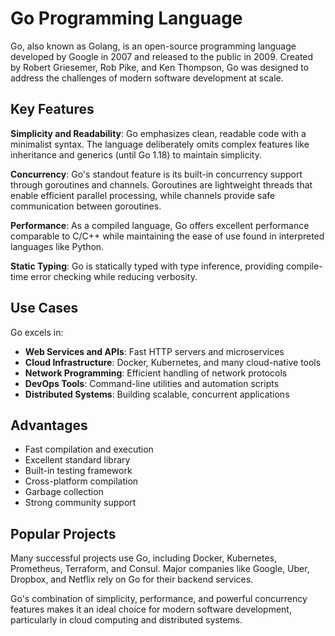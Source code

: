 # Go Programming Language

Go, also known as Golang, is an open-source programming language developed by Google in 2007 and released to the public in 2009. Created by Robert Griesemer, Rob Pike, and Ken Thompson, Go was designed to address the challenges of modern software development at scale.

## Key Features

**Simplicity and Readability**: Go emphasizes clean, readable code with a minimalist syntax. The language deliberately omits complex features like inheritance and generics (until Go 1.18) to maintain simplicity.

**Concurrency**: Go's standout feature is its built-in concurrency support through goroutines and channels. Goroutines are lightweight threads that enable efficient parallel processing, while channels provide safe communication between goroutines.

**Performance**: As a compiled language, Go offers excellent performance comparable to C/C++ while maintaining the ease of use found in interpreted languages like Python.

**Static Typing**: Go is statically typed with type inference, providing compile-time error checking while reducing verbosity.

## Use Cases

Go excels in:
- **Web Services and APIs**: Fast HTTP servers and microservices
- **Cloud Infrastructure**: Docker, Kubernetes, and many cloud-native tools
- **Network Programming**: Efficient handling of network protocols
- **DevOps Tools**: Command-line utilities and automation scripts
- **Distributed Systems**: Building scalable, concurrent applications

## Advantages

- Fast compilation and execution
- Excellent standard library
- Built-in testing framework
- Cross-platform compilation
- Garbage collection
- Strong community support

## Popular Projects

Many successful projects use Go, including Docker, Kubernetes, Prometheus, Terraform, and Consul. Major companies like Google, Uber, Dropbox, and Netflix rely on Go for their backend services.

Go's combination of simplicity, performance, and powerful concurrency features makes it an ideal choice for modern software development, particularly in cloud computing and distributed systems.